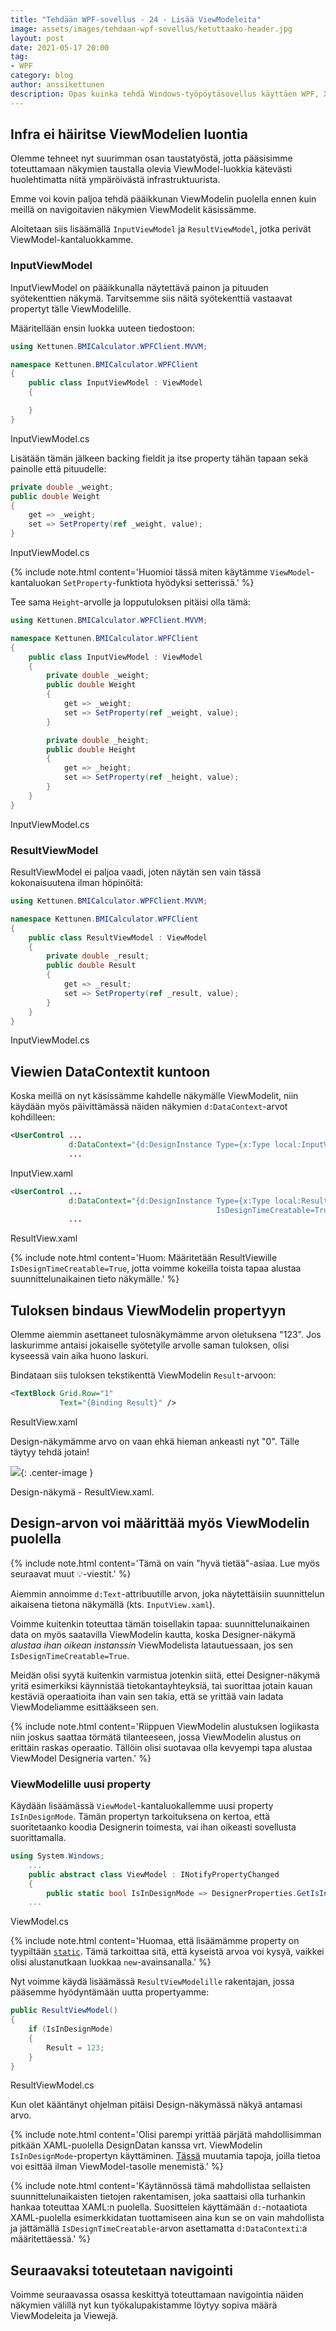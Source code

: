 ```yaml
---
title: "Tehdään WPF-sovellus - 24 - Lisää ViewModeleita"
image: assets/images/tehdaan-wpf-sovellus/ketuttaako-header.jpg
layout: post
date: 2021-05-17 20:00
tag:
- WPF
category: blog
author: anssikettunen
description: Opas kuinka tehdä Windows-työpöytäsovellus käyttäen WPF, XAML ja C#. Tässä osassa muutetaan sovellus mukailemaan MVVM-tyyliä.
---
```


## Infra ei häiritse ViewModelien luontia

Olemme tehneet nyt suurimman osan taustatyöstä, jotta pääsisimme toteuttamaan näkymien taustalla olevia ViewModel-luokkia kätevästi huolehtimatta niitä ympäröivästä infrastruktuurista.

Emme voi kovin paljoa tehdä pääikkunan ViewModelin puolella ennen kuin meillä on navigoitavien näkymien ViewModelit käsissämme.

Aloitetaan siis lisäämällä `InputViewModel` ja `ResultViewModel`, jotka perivät ViewModel-kantaluokkamme.

### InputViewModel

InputViewModel on pääikkunalla näytettävä painon ja pituuden syötekenttien näkymä.
Tarvitsemme siis näitä syötekenttiä vastaavat propertyt tälle ViewModelille.

Määritellään ensin luokka uuteen tiedostoon:

```csharp
using Kettunen.BMICalculator.WPFClient.MVVM;

namespace Kettunen.BMICalculator.WPFClient
{
    public class InputViewModel : ViewModel
    {

    }
}

```
<figcaption>InputViewModel.cs</figcaption>

Lisätään tämän jälkeen backing fieldit ja itse property tähän tapaan sekä painolle että pituudelle:

```csharp
private double _weight;
public double Weight
{
    get => _weight;
    set => SetProperty(ref _weight, value);
}
```
<figcaption>InputViewModel.cs</figcaption>

{% include note.html content='Huomioi tässä miten käytämme `ViewModel`-kantaluokan `SetProperty`-funktiota hyödyksi setterissä.' %}

Tee sama `Height`-arvolle ja lopputuloksen pitäisi olla tämä:

```csharp
using Kettunen.BMICalculator.WPFClient.MVVM;

namespace Kettunen.BMICalculator.WPFClient
{
    public class InputViewModel : ViewModel
    {
        private double _weight;
        public double Weight
        {
            get => _weight;
            set => SetProperty(ref _weight, value);
        }

        private double _height;
        public double Height
        {
            get => _height;
            set => SetProperty(ref _height, value);
        }
    }
}
```
<figcaption>InputViewModel.cs</figcaption>

### ResultViewModel

ResultViewModel ei paljoa vaadi, joten näytän sen vain tässä kokonaisuutena ilman höpinöitä:

```csharp
using Kettunen.BMICalculator.WPFClient.MVVM;

namespace Kettunen.BMICalculator.WPFClient
{
    public class ResultViewModel : ViewModel
    {
        private double _result;
        public double Result 
        {
            get => _result;
            set => SetProperty(ref _result, value);
        }
    }
}
```
<figcaption>InputViewModel.cs</figcaption>

## Viewien DataContextit kuntoon

Koska meillä on nyt käsissämme kahdelle näkymälle ViewModelit, niin käydään myös päivittämässä näiden näkymien `d:DataContext`-arvot kohdilleen:

```xml
<UserControl ...
             d:DataContext="{d:DesignInstance Type={x:Type local:InputViewModel}"
             ...
```
<figcaption>InputView.xaml</figcaption>

```xml
<UserControl ...
             d:DataContext="{d:DesignInstance Type={x:Type local:ResultViewModel},
                                              IsDesignTimeCreatable=True}"
             ...
```
<figcaption>ResultView.xaml</figcaption>

{% include note.html content='Huom: Määritetään ResultViewille `IsDesignTimeCreatable=True`, jotta voimme kokeilla toista tapaa alustaa suunnittelunaikainen tieto näkymälle.' %}

## Tuloksen bindaus ViewModelin propertyyn

Olemme aiemmin asettaneet tulosnäkymämme arvon oletuksena "123". Jos laskurimme antaisi jokaiselle syötetylle arvolle saman tuloksen, olisi kyseessä vain aika huono laskuri.

Bindataan siis tuloksen tekstikenttä ViewModelin `Result`-arvoon:

```xml
<TextBlock Grid.Row="1"
           Text="{Binding Result}" />
```
<figcaption>ResultView.xaml</figcaption>

Design-näkymämme arvo on vaan ehkä hieman ankeasti nyt "0". Tälle täytyy tehdä jotain!

![][1]{: .center-image }
<figcaption class="caption">Design-näkymä - ResultView.xaml.</figcaption>

## Design-arvon voi määrittää myös ViewModelin puolella

{% include note.html content='Tämä on vain "hyvä tietää"-asiaa. Lue myös seuraavat muut 💡-viestit.' %}

Aiemmin annoimme `d:Text`-attribuutille arvon, joka näytettäisiin suunnittelun aikaisena tietona näkymällä (kts. `InputView.xaml`).

Voimme kuitenkin toteuttaa tämän toisellakin tapaa: suunnittelunaikainen data on myös saatavilla ViewModelin kautta, koska Designer-näkymä _alustaa ihan oikean instanssin_ ViewModelista latautuessaan, jos sen `IsDesignTimeCreatable=True`.

Meidän olisi syytä kuitenkin varmistua jotenkin siitä, ettei Designer-näkymä yritä esimerkiksi käynnistää tietokantayhteyksiä, tai suorittaa jotain kauan kestäviä operaatioita ihan vain sen takia, että se yrittää vain ladata ViewModeliamme esittääkseen sen.

{% include note.html content='Riippuen ViewModelin alustuksen logiikasta niin joskus saattaa törmätä tilanteeseen, jossa ViewModelin alustus on erittäin raskas operaatio. Tällöin olisi suotavaa olla kevyempi tapa alustaa ViewModel Designeria varten.' %}

### ViewModelille uusi property

Käydään lisäämässä `ViewModel`-kantaluokallemme uusi property `IsInDesignMode`. Tämän propertyn tarkoituksena on kertoa, että suoritetaanko koodia Designerin toimesta, vai ihan oikeasti sovellusta suorittamalla.

```csharp
using System.Windows;
    ...
    public abstract class ViewModel : INotifyPropertyChanged
    {
        public static bool IsInDesignMode => DesignerProperties.GetIsInDesignMode(new DependencyObject());
    ...
```
<figcaption>ViewModel.cs</figcaption>

{% include note.html content='Huomaa, että lisäämämme property on tyypiltään [`static`](https://docs.microsoft.com/en-us/dotnet/csharp/language-reference/keywords/static). Tämä tarkoittaa sitä, että kyseistä arvoa voi kysyä, vaikkei olisi alustanutkaan luokkaa `new`-avainsanalla.' %}

Nyt voimme käydä lisäämässä `ResultViewModelille` rakentajan, jossa pääsemme hyödyntämään uutta propertyamme:

```csharp
public ResultViewModel()
{
    if (IsInDesignMode)
    {
        Result = 123;
    }
}
```
<figcaption>ResultViewModel.cs</figcaption>

Kun olet kääntänyt ohjelman pitäisi Design-näkymässä näkyä antamasi arvo.

{% include note.html content='Olisi parempi yrittää pärjätä mahdollisimman pitkään XAML-puolella DesignDatan kanssa vrt. ViewModelin `IsInDesignMode`-propertyn käyttäminen. [Tässä](https://docs.microsoft.com/en-us/visualstudio/xaml-tools/xaml-designtime-data) muutamia tapoja, joilla tietoa voi esittää ilman ViewModel-tasolle menemistä.' %}

{% include note.html content='Käytännössä tämä mahdollistaa sellaisten suunnittelunaikaisten tietojen rakentamisen, joka saattaisi olla turhankin hankaa toteuttaa XAML:n puolella. Suosittelen käyttämään `d:`-notaatiota XAML-puolella esimerkkidatan tuottamiseen aina kun se on vain mahdollista ja jättämällä `IsDesignTimeCreatable`-arvon asettamatta `d:DataContexti`:a määritettäessä.' %}

## Seuraavaksi toteutetaan navigointi

Voimme seuraavassa osassa keskittyä toteuttamaan navigointia näiden näkymien välillä nyt kun työkalupakistamme löytyy sopiva määrä ViewModeleita ja Viewejä.

[1]: /assets/images/tehdaan-wpf-sovellus/24-01.jpg
